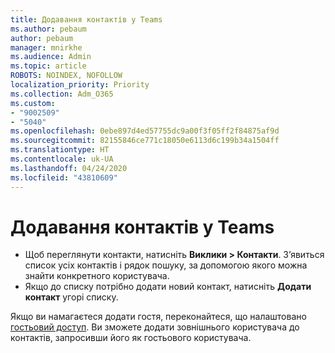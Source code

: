 ```yaml
---
title: Додавання контактів у Teams
ms.author: pebaum
author: pebaum
manager: mnirkhe
ms.audience: Admin
ms.topic: article
ROBOTS: NOINDEX, NOFOLLOW
localization_priority: Priority
ms.collection: Adm_O365
ms.custom:
- "9002509"
- "5040"
ms.openlocfilehash: 0ebe897d4ed57755dc9a00f3f05ff2f84875af9d
ms.sourcegitcommit: 82155846ce771c18050e6113d6c199b34a1504ff
ms.translationtype: HT
ms.contentlocale: uk-UA
ms.lasthandoff: 04/24/2020
ms.locfileid: "43810609"
---
```

# <a name="add-contacts-in-teams"></a>Додавання контактів у Teams

- Щоб переглянути контакти, натисніть **Виклики > Контакти**. З’явиться список усіх контактів і рядок пошуку, за допомогою якого можна знайти конкретного користувача. 
- Якщо до списку потрібно додати новий контакт, натисніть **Додати контакт** угорі списку.

Якщо ви намагаєтеся додати гостя, переконайтеся, що налаштовано [гостьовий доступ](https://docs.microsoft.com/microsoftteams/set-up-guests). Ви зможете додати зовнішнього користувача до контактів, запросивши його як гостьового користувача.
